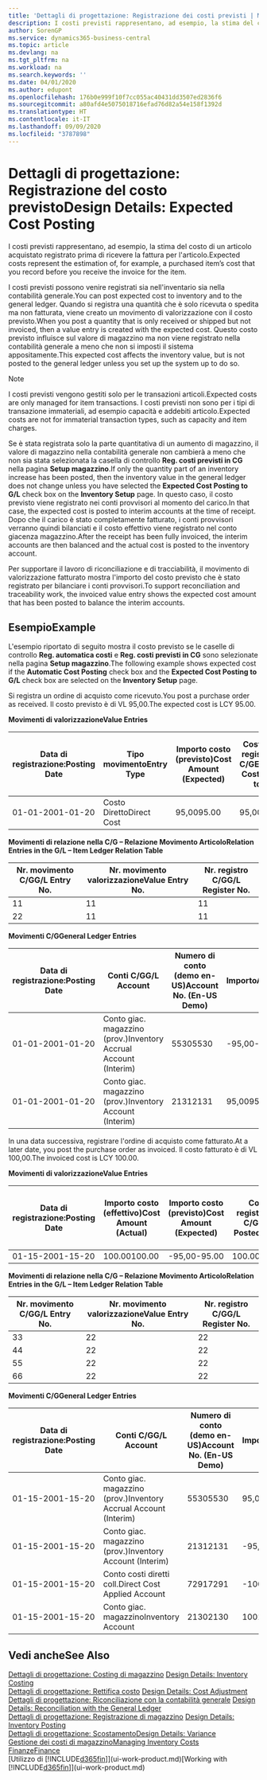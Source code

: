 ```yaml
---
title: 'Dettagli di progettazione: Registrazione dei costi previsti | Microsoft Docs'
description: I costi previsti rappresentano, ad esempio, la stima del costo di un articolo acquistato registrato prima di ricevere la fattura per l'articolo.
author: SorenGP
ms.service: dynamics365-business-central
ms.topic: article
ms.devlang: na
ms.tgt_pltfrm: na
ms.workload: na
ms.search.keywords: ''
ms.date: 04/01/2020
ms.author: edupont
ms.openlocfilehash: 176b0e999f10f7cc055ac40431dd3507ed2836f6
ms.sourcegitcommit: a80afd4e5075018716efad76d82a54e158f1392d
ms.translationtype: HT
ms.contentlocale: it-IT
ms.lasthandoff: 09/09/2020
ms.locfileid: "3787898"
---
```

# <a name="design-details-expected-cost-posting"></a><span data-ttu-id="9e0db-103">Dettagli di progettazione: Registrazione del costo previsto</span><span class="sxs-lookup"><span data-stu-id="9e0db-103">Design Details: Expected Cost Posting</span></span>
<span data-ttu-id="9e0db-104">I costi previsti rappresentano, ad esempio, la stima del costo di un articolo acquistato registrato prima di ricevere la fattura per l'articolo.</span><span class="sxs-lookup"><span data-stu-id="9e0db-104">Expected costs represent the estimation of, for example, a purchased item’s cost that you record before you receive the invoice for the item.</span></span>  

 <span data-ttu-id="9e0db-105">I costi previsti possono venire registrati sia nell'inventario sia nella contabilità generale.</span><span class="sxs-lookup"><span data-stu-id="9e0db-105">You can post expected cost to inventory and to the general ledger.</span></span> <span data-ttu-id="9e0db-106">Quando si registra una quantità che è solo ricevuta o spedita ma non fatturata, viene creato un movimento di valorizzazione con il costo previsto.</span><span class="sxs-lookup"><span data-stu-id="9e0db-106">When you post a quantity that is only received or shipped but not invoiced, then a value entry is created with the expected cost.</span></span> <span data-ttu-id="9e0db-107">Questo costo previsto influisce sul valore di magazzino ma non viene registrato nella contabilità generale a meno che non si imposti il sistema appositamente.</span><span class="sxs-lookup"><span data-stu-id="9e0db-107">This expected cost affects the inventory value, but is not posted to the general ledger unless you set up the system up to do so.</span></span>  

> [!NOTE]  
>  <span data-ttu-id="9e0db-108">I costi previsti vengono gestiti solo per le transazioni articoli.</span><span class="sxs-lookup"><span data-stu-id="9e0db-108">Expected costs are only managed for item transactions.</span></span> <span data-ttu-id="9e0db-109">I costi previsti non sono per i tipi di transazione immateriali, ad esempio capacità e addebiti articolo.</span><span class="sxs-lookup"><span data-stu-id="9e0db-109">Expected costs are not for immaterial transaction types, such as capacity and item charges.</span></span>  

 <span data-ttu-id="9e0db-110">Se è stata registrata solo la parte quantitativa di un aumento di magazzino, il valore di magazzino nella contabilità generale non cambierà a meno che non sia stata selezionata la casella di controllo **Reg. costi previsti in CG** nella pagina **Setup magazzino**.</span><span class="sxs-lookup"><span data-stu-id="9e0db-110">If only the quantity part of an inventory increase has been posted, then the inventory value in the general ledger does not change unless you have selected the **Expected Cost Posting to G/L** check box on the **Inventory Setup** page.</span></span> <span data-ttu-id="9e0db-111">In questo caso, il costo previsto viene registrato nei conti provvisori al momento del carico.</span><span class="sxs-lookup"><span data-stu-id="9e0db-111">In that case, the expected cost is posted to interim accounts at the time of receipt.</span></span> <span data-ttu-id="9e0db-112">Dopo che il carico è stato completamente fatturato, i conti provvisori verranno quindi bilanciati e il costo effettivo viene registrato nel conto giacenza magazzino.</span><span class="sxs-lookup"><span data-stu-id="9e0db-112">After the receipt has been fully invoiced, the interim accounts are then balanced and the actual cost is posted to the inventory account.</span></span>  

 <span data-ttu-id="9e0db-113">Per supportare il lavoro di riconciliazione e di tracciabilità, il movimento di valorizzazione fatturato mostra l'importo del costo previsto che è stato registrato per bilanciare i conti provvisori.</span><span class="sxs-lookup"><span data-stu-id="9e0db-113">To support reconciliation and traceability work, the invoiced value entry shows the expected cost amount that has been posted to balance the interim accounts.</span></span>  

## <a name="example"></a><span data-ttu-id="9e0db-114">Esempio</span><span class="sxs-lookup"><span data-stu-id="9e0db-114">Example</span></span>  
 <span data-ttu-id="9e0db-115">L'esempio riportato di seguito mostra il costo previsto se le caselle di controllo **Reg. automatica costi** e **Reg. costi previsti in CG** sono selezionate nella pagina **Setup magazzino**.</span><span class="sxs-lookup"><span data-stu-id="9e0db-115">The following example shows expected cost if the **Automatic Cost Posting** check box and the **Expected Cost Posting to G/L** check box are selected on the **Inventory Setup** page.</span></span>  

 <span data-ttu-id="9e0db-116">Si registra un ordine di acquisto come ricevuto.</span><span class="sxs-lookup"><span data-stu-id="9e0db-116">You post a purchase order as received.</span></span> <span data-ttu-id="9e0db-117">Il costo previsto è di VL 95,00.</span><span class="sxs-lookup"><span data-stu-id="9e0db-117">The expected cost is LCY 95.00.</span></span>  

 <span data-ttu-id="9e0db-118">**Movimenti di valorizzazione**</span><span class="sxs-lookup"><span data-stu-id="9e0db-118">**Value Entries**</span></span>  

|<span data-ttu-id="9e0db-119">Data di registrazione:</span><span class="sxs-lookup"><span data-stu-id="9e0db-119">Posting Date</span></span>|<span data-ttu-id="9e0db-120">Tipo movimento</span><span class="sxs-lookup"><span data-stu-id="9e0db-120">Entry Type</span></span>|<span data-ttu-id="9e0db-121">Importo costo (previsto)</span><span class="sxs-lookup"><span data-stu-id="9e0db-121">Cost Amount (Expected)</span></span>|<span data-ttu-id="9e0db-122">Costo prev. registrato in C/G</span><span class="sxs-lookup"><span data-stu-id="9e0db-122">Expected Cost Posted to G/L</span></span>|<span data-ttu-id="9e0db-123">Costo previsto</span><span class="sxs-lookup"><span data-stu-id="9e0db-123">Expected Cost</span></span>|<span data-ttu-id="9e0db-124">Nr. movimento cont. articolo</span><span class="sxs-lookup"><span data-stu-id="9e0db-124">Item Ledger Entry No.</span></span>|<span data-ttu-id="9e0db-125">Nr. movimento</span><span class="sxs-lookup"><span data-stu-id="9e0db-125">Entry No.</span></span>|  
|------------------|----------------|------------------------------|----------------------------------|-------------------|---------------------------|---------------|  
|<span data-ttu-id="9e0db-126">01-01-20</span><span class="sxs-lookup"><span data-stu-id="9e0db-126">01-01-20</span></span>|<span data-ttu-id="9e0db-127">Costo Diretto</span><span class="sxs-lookup"><span data-stu-id="9e0db-127">Direct Cost</span></span>|<span data-ttu-id="9e0db-128">95,00</span><span class="sxs-lookup"><span data-stu-id="9e0db-128">95.00</span></span>|<span data-ttu-id="9e0db-129">95,00</span><span class="sxs-lookup"><span data-stu-id="9e0db-129">95.00</span></span>|<span data-ttu-id="9e0db-130">Sì</span><span class="sxs-lookup"><span data-stu-id="9e0db-130">Yes</span></span>|<span data-ttu-id="9e0db-131">1</span><span class="sxs-lookup"><span data-stu-id="9e0db-131">1</span></span>|<span data-ttu-id="9e0db-132">1</span><span class="sxs-lookup"><span data-stu-id="9e0db-132">1</span></span>|  

 <span data-ttu-id="9e0db-133">**Movimenti di relazione nella C/G – Relazione Movimento Articolo**</span><span class="sxs-lookup"><span data-stu-id="9e0db-133">**Relation Entries in the G/L – Item Ledger Relation Table**</span></span>  

|<span data-ttu-id="9e0db-134">Nr. movimento C/G</span><span class="sxs-lookup"><span data-stu-id="9e0db-134">G/L Entry No.</span></span>|<span data-ttu-id="9e0db-135">Nr. movimento valorizzazione</span><span class="sxs-lookup"><span data-stu-id="9e0db-135">Value Entry No.</span></span>|<span data-ttu-id="9e0db-136">Nr. registro C/G</span><span class="sxs-lookup"><span data-stu-id="9e0db-136">G/L Register No.</span></span>|  
|--------------------|---------------------|-----------------------|  
|<span data-ttu-id="9e0db-137">1</span><span class="sxs-lookup"><span data-stu-id="9e0db-137">1</span></span>|<span data-ttu-id="9e0db-138">1</span><span class="sxs-lookup"><span data-stu-id="9e0db-138">1</span></span>|<span data-ttu-id="9e0db-139">1</span><span class="sxs-lookup"><span data-stu-id="9e0db-139">1</span></span>|  
|<span data-ttu-id="9e0db-140">2</span><span class="sxs-lookup"><span data-stu-id="9e0db-140">2</span></span>|<span data-ttu-id="9e0db-141">1</span><span class="sxs-lookup"><span data-stu-id="9e0db-141">1</span></span>|<span data-ttu-id="9e0db-142">1</span><span class="sxs-lookup"><span data-stu-id="9e0db-142">1</span></span>|  

 <span data-ttu-id="9e0db-143">**Movimenti C/G**</span><span class="sxs-lookup"><span data-stu-id="9e0db-143">**General Ledger Entries**</span></span>  

|<span data-ttu-id="9e0db-144">Data di registrazione:</span><span class="sxs-lookup"><span data-stu-id="9e0db-144">Posting Date</span></span>|<span data-ttu-id="9e0db-145">Conti C/G</span><span class="sxs-lookup"><span data-stu-id="9e0db-145">G/L Account</span></span>|<span data-ttu-id="9e0db-146">Numero di conto (demo en-US)</span><span class="sxs-lookup"><span data-stu-id="9e0db-146">Account No. (En-US Demo)</span></span>|<span data-ttu-id="9e0db-147">Importo</span><span class="sxs-lookup"><span data-stu-id="9e0db-147">Amount</span></span>|<span data-ttu-id="9e0db-148">Nr. movimento</span><span class="sxs-lookup"><span data-stu-id="9e0db-148">Entry No.</span></span>|  
|------------------|------------------|---------------------------------|------------|---------------|  
|<span data-ttu-id="9e0db-149">01-01-20</span><span class="sxs-lookup"><span data-stu-id="9e0db-149">01-01-20</span></span>|<span data-ttu-id="9e0db-150">Conto giac. magazzino (prov.)</span><span class="sxs-lookup"><span data-stu-id="9e0db-150">Inventory Accrual Account (Interim)</span></span>|<span data-ttu-id="9e0db-151">5530</span><span class="sxs-lookup"><span data-stu-id="9e0db-151">5530</span></span>|<span data-ttu-id="9e0db-152">-95,00</span><span class="sxs-lookup"><span data-stu-id="9e0db-152">-95.00</span></span>|<span data-ttu-id="9e0db-153">2</span><span class="sxs-lookup"><span data-stu-id="9e0db-153">2</span></span>|  
|<span data-ttu-id="9e0db-154">01-01-20</span><span class="sxs-lookup"><span data-stu-id="9e0db-154">01-01-20</span></span>|<span data-ttu-id="9e0db-155">Conto giac. magazzino (prov.)</span><span class="sxs-lookup"><span data-stu-id="9e0db-155">Inventory Account (Interim)</span></span>|<span data-ttu-id="9e0db-156">2131</span><span class="sxs-lookup"><span data-stu-id="9e0db-156">2131</span></span>|<span data-ttu-id="9e0db-157">95,00</span><span class="sxs-lookup"><span data-stu-id="9e0db-157">95.00</span></span>|<span data-ttu-id="9e0db-158">1</span><span class="sxs-lookup"><span data-stu-id="9e0db-158">1</span></span>|  

 <span data-ttu-id="9e0db-159">In una data successiva, registrare l'ordine di acquisto come fatturato.</span><span class="sxs-lookup"><span data-stu-id="9e0db-159">At a later date, you post the purchase order as invoiced.</span></span> <span data-ttu-id="9e0db-160">Il costo fatturato è di VL 100,00.</span><span class="sxs-lookup"><span data-stu-id="9e0db-160">The invoiced cost is LCY 100.00.</span></span>  

 <span data-ttu-id="9e0db-161">**Movimenti di valorizzazione**</span><span class="sxs-lookup"><span data-stu-id="9e0db-161">**Value Entries**</span></span>  

|<span data-ttu-id="9e0db-162">Data di registrazione:</span><span class="sxs-lookup"><span data-stu-id="9e0db-162">Posting Date</span></span>|<span data-ttu-id="9e0db-163">Importo costo (effettivo)</span><span class="sxs-lookup"><span data-stu-id="9e0db-163">Cost Amount (Actual)</span></span>|<span data-ttu-id="9e0db-164">Importo costo (previsto)</span><span class="sxs-lookup"><span data-stu-id="9e0db-164">Cost Amount (Expected)</span></span>|<span data-ttu-id="9e0db-165">Costo registrato in C/G</span><span class="sxs-lookup"><span data-stu-id="9e0db-165">Cost Posted to G/L</span></span>|<span data-ttu-id="9e0db-166">Costo previsto</span><span class="sxs-lookup"><span data-stu-id="9e0db-166">Expected Cost</span></span>|<span data-ttu-id="9e0db-167">Nr. movimento cont. articolo</span><span class="sxs-lookup"><span data-stu-id="9e0db-167">Item Ledger Entry No.</span></span>|<span data-ttu-id="9e0db-168">Nr. movimento</span><span class="sxs-lookup"><span data-stu-id="9e0db-168">Entry No.</span></span>|  
|------------------|----------------------------|------------------------------|-------------------------|-------------------|---------------------------|---------------|  
|<span data-ttu-id="9e0db-169">01-15-20</span><span class="sxs-lookup"><span data-stu-id="9e0db-169">01-15-20</span></span>|<span data-ttu-id="9e0db-170">100.00</span><span class="sxs-lookup"><span data-stu-id="9e0db-170">100.00</span></span>|<span data-ttu-id="9e0db-171">-95,00</span><span class="sxs-lookup"><span data-stu-id="9e0db-171">-95.00</span></span>|<span data-ttu-id="9e0db-172">100.00</span><span class="sxs-lookup"><span data-stu-id="9e0db-172">100.00</span></span>|<span data-ttu-id="9e0db-173">No</span><span class="sxs-lookup"><span data-stu-id="9e0db-173">No</span></span>|<span data-ttu-id="9e0db-174">1</span><span class="sxs-lookup"><span data-stu-id="9e0db-174">1</span></span>|<span data-ttu-id="9e0db-175">2</span><span class="sxs-lookup"><span data-stu-id="9e0db-175">2</span></span>|  

 <span data-ttu-id="9e0db-176">**Movimenti di relazione nella C/G – Relazione Movimento Articolo**</span><span class="sxs-lookup"><span data-stu-id="9e0db-176">**Relation Entries in the G/L – Item Ledger Relation Table**</span></span>  

|<span data-ttu-id="9e0db-177">Nr. movimento C/G</span><span class="sxs-lookup"><span data-stu-id="9e0db-177">G/L Entry No.</span></span>|<span data-ttu-id="9e0db-178">Nr. movimento valorizzazione</span><span class="sxs-lookup"><span data-stu-id="9e0db-178">Value Entry No.</span></span>|<span data-ttu-id="9e0db-179">Nr. registro C/G</span><span class="sxs-lookup"><span data-stu-id="9e0db-179">G/L Register No.</span></span>|  
|--------------------|---------------------|-----------------------|  
|<span data-ttu-id="9e0db-180">3</span><span class="sxs-lookup"><span data-stu-id="9e0db-180">3</span></span>|<span data-ttu-id="9e0db-181">2</span><span class="sxs-lookup"><span data-stu-id="9e0db-181">2</span></span>|<span data-ttu-id="9e0db-182">2</span><span class="sxs-lookup"><span data-stu-id="9e0db-182">2</span></span>|  
|<span data-ttu-id="9e0db-183">4</span><span class="sxs-lookup"><span data-stu-id="9e0db-183">4</span></span>|<span data-ttu-id="9e0db-184">2</span><span class="sxs-lookup"><span data-stu-id="9e0db-184">2</span></span>|<span data-ttu-id="9e0db-185">2</span><span class="sxs-lookup"><span data-stu-id="9e0db-185">2</span></span>|  
|<span data-ttu-id="9e0db-186">5</span><span class="sxs-lookup"><span data-stu-id="9e0db-186">5</span></span>|<span data-ttu-id="9e0db-187">2</span><span class="sxs-lookup"><span data-stu-id="9e0db-187">2</span></span>|<span data-ttu-id="9e0db-188">2</span><span class="sxs-lookup"><span data-stu-id="9e0db-188">2</span></span>|  
|<span data-ttu-id="9e0db-189">6</span><span class="sxs-lookup"><span data-stu-id="9e0db-189">6</span></span>|<span data-ttu-id="9e0db-190">2</span><span class="sxs-lookup"><span data-stu-id="9e0db-190">2</span></span>|<span data-ttu-id="9e0db-191">2</span><span class="sxs-lookup"><span data-stu-id="9e0db-191">2</span></span>|  

 <span data-ttu-id="9e0db-192">**Movimenti C/G**</span><span class="sxs-lookup"><span data-stu-id="9e0db-192">**General Ledger Entries**</span></span>  

|<span data-ttu-id="9e0db-193">Data di registrazione:</span><span class="sxs-lookup"><span data-stu-id="9e0db-193">Posting Date</span></span>|<span data-ttu-id="9e0db-194">Conti C/G</span><span class="sxs-lookup"><span data-stu-id="9e0db-194">G/L Account</span></span>|<span data-ttu-id="9e0db-195">Numero di conto (demo en-US)</span><span class="sxs-lookup"><span data-stu-id="9e0db-195">Account No. (En-US Demo)</span></span>|<span data-ttu-id="9e0db-196">Importo</span><span class="sxs-lookup"><span data-stu-id="9e0db-196">Amount</span></span>|<span data-ttu-id="9e0db-197">Nr. movimento</span><span class="sxs-lookup"><span data-stu-id="9e0db-197">Entry No.</span></span>|  
|------------------|------------------|---------------------------------|------------|---------------|  
|<span data-ttu-id="9e0db-198">01-15-20</span><span class="sxs-lookup"><span data-stu-id="9e0db-198">01-15-20</span></span>|<span data-ttu-id="9e0db-199">Conto giac. magazzino (prov.)</span><span class="sxs-lookup"><span data-stu-id="9e0db-199">Inventory Accrual Account (Interim)</span></span>|<span data-ttu-id="9e0db-200">5530</span><span class="sxs-lookup"><span data-stu-id="9e0db-200">5530</span></span>|<span data-ttu-id="9e0db-201">95,00</span><span class="sxs-lookup"><span data-stu-id="9e0db-201">95.00</span></span>|<span data-ttu-id="9e0db-202">4</span><span class="sxs-lookup"><span data-stu-id="9e0db-202">4</span></span>|  
|<span data-ttu-id="9e0db-203">01-15-20</span><span class="sxs-lookup"><span data-stu-id="9e0db-203">01-15-20</span></span>|<span data-ttu-id="9e0db-204">Conto giac. magazzino (prov.)</span><span class="sxs-lookup"><span data-stu-id="9e0db-204">Inventory Account (Interim)</span></span>|<span data-ttu-id="9e0db-205">2131</span><span class="sxs-lookup"><span data-stu-id="9e0db-205">2131</span></span>|<span data-ttu-id="9e0db-206">-95,00</span><span class="sxs-lookup"><span data-stu-id="9e0db-206">-95.00</span></span>|<span data-ttu-id="9e0db-207">3</span><span class="sxs-lookup"><span data-stu-id="9e0db-207">3</span></span>|  
|<span data-ttu-id="9e0db-208">01-15-20</span><span class="sxs-lookup"><span data-stu-id="9e0db-208">01-15-20</span></span>|<span data-ttu-id="9e0db-209">Conto costi diretti coll.</span><span class="sxs-lookup"><span data-stu-id="9e0db-209">Direct Cost Applied Account</span></span>|<span data-ttu-id="9e0db-210">7291</span><span class="sxs-lookup"><span data-stu-id="9e0db-210">7291</span></span>|<span data-ttu-id="9e0db-211">-100</span><span class="sxs-lookup"><span data-stu-id="9e0db-211">-100</span></span>|<span data-ttu-id="9e0db-212">6</span><span class="sxs-lookup"><span data-stu-id="9e0db-212">6</span></span>|  
|<span data-ttu-id="9e0db-213">01-15-20</span><span class="sxs-lookup"><span data-stu-id="9e0db-213">01-15-20</span></span>|<span data-ttu-id="9e0db-214">Conto giac. magazzino</span><span class="sxs-lookup"><span data-stu-id="9e0db-214">Inventory Account</span></span>|<span data-ttu-id="9e0db-215">2130</span><span class="sxs-lookup"><span data-stu-id="9e0db-215">2130</span></span>|<span data-ttu-id="9e0db-216">100</span><span class="sxs-lookup"><span data-stu-id="9e0db-216">100</span></span>|<span data-ttu-id="9e0db-217">5</span><span class="sxs-lookup"><span data-stu-id="9e0db-217">5</span></span>|  

## <a name="see-also"></a><span data-ttu-id="9e0db-218">Vedi anche</span><span class="sxs-lookup"><span data-stu-id="9e0db-218">See Also</span></span>
 <span data-ttu-id="9e0db-219">[Dettagli di progettazione: Costing di magazzino](design-details-inventory-costing.md) </span><span class="sxs-lookup"><span data-stu-id="9e0db-219">[Design Details: Inventory Costing](design-details-inventory-costing.md) </span></span>  
 <span data-ttu-id="9e0db-220">[Dettagli di progettazione: Rettifica costo](design-details-cost-adjustment.md) </span><span class="sxs-lookup"><span data-stu-id="9e0db-220">[Design Details: Cost Adjustment](design-details-cost-adjustment.md) </span></span>  
 <span data-ttu-id="9e0db-221">[Dettagli di progettazione: Riconciliazione con la contabilità generale](design-details-reconciliation-with-the-general-ledger.md) </span><span class="sxs-lookup"><span data-stu-id="9e0db-221">[Design Details: Reconciliation with the General Ledger](design-details-reconciliation-with-the-general-ledger.md) </span></span>  
 <span data-ttu-id="9e0db-222">[Dettagli di progettazione: Registrazione di magazzino](design-details-inventory-posting.md) </span><span class="sxs-lookup"><span data-stu-id="9e0db-222">[Design Details: Inventory Posting](design-details-inventory-posting.md) </span></span>  
 [<span data-ttu-id="9e0db-223">Dettagli di progettazione: Scostamento</span><span class="sxs-lookup"><span data-stu-id="9e0db-223">Design Details: Variance</span></span>](design-details-variance.md)  
 [<span data-ttu-id="9e0db-224">Gestione dei costi di magazzino</span><span class="sxs-lookup"><span data-stu-id="9e0db-224">Managing Inventory Costs</span></span>](finance-manage-inventory-costs.md)  
 [<span data-ttu-id="9e0db-225">Finanze</span><span class="sxs-lookup"><span data-stu-id="9e0db-225">Finance</span></span>](finance.md)  
 <span data-ttu-id="9e0db-226">[Utilizzo di [!INCLUDE[d365fin](includes/d365fin_md.md)]](ui-work-product.md)</span><span class="sxs-lookup"><span data-stu-id="9e0db-226">[Working with [!INCLUDE[d365fin](includes/d365fin_md.md)]](ui-work-product.md)</span></span>
